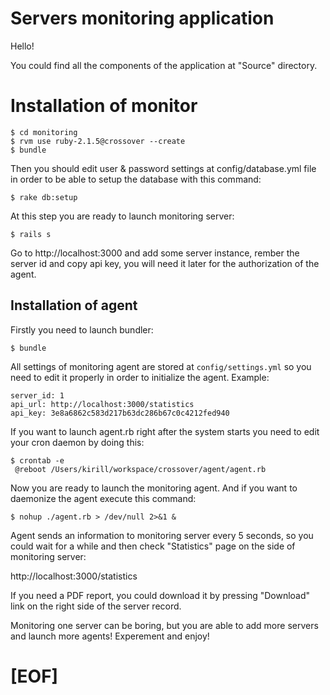 # Servers monitoring application

Hello!

You could find all the components of the application at "Source" directory.

# Installation of monitor

```
$ cd monitoring
$ rvm use ruby-2.1.5@crossover --create
$ bundle
```

Then you should edit user & password settings at config/database.yml file in order
to be able to setup the database with this command:

``
$ rake db:setup
``

At this step you are ready to launch monitoring server:

``
$ rails s
``

Go to http://localhost:3000 and add some server instance, rember the server id and copy api key, you will need it later for the authorization of the agent.

## Installation of agent 

Firstly you need to launch bundler:

``$ bundle``

All settings of monitoring agent are stored at ``config/settings.yml`` so you need to edit it properly in order to initialize the agent.
Example:

```
server_id: 1
api_url: http://localhost:3000/statistics
api_key: 3e8a6862c583d217b63dc286b67c0c4212fed940
```

If you want to launch agent.rb right after the system starts you need to
edit your cron daemon by doing this:

```
$ crontab -e
 @reboot /Users/kirill/workspace/crossover/agent/agent.rb
```

Now you are ready to launch the monitoring agent.
And if you want to daemonize the agent execute this command:

``
$ nohup ./agent.rb > /dev/null 2>&1 &
``

Agent sends an information to monitoring server every 5 seconds, so you could 
wait for a while and then check "Statistics" page on the side of monitoring server:

http://localhost:3000/statistics

If you need a PDF report, you could download it by pressing "Download" link on the right side of the server record.

Monitoring one server can be boring, but you are able to add more servers and launch more agents! Experement and enjoy!

# [EOF]
